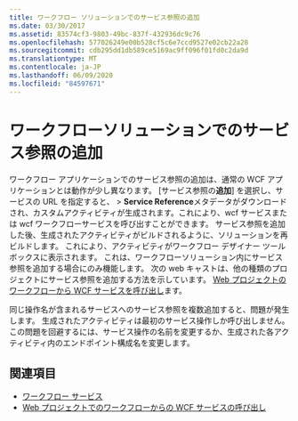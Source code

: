 ```yaml
---
title: ワークフロー ソリューションでのサービス参照の追加
ms.date: 03/30/2017
ms.assetid: 83574cf3-9803-49bc-837f-432936dc9c76
ms.openlocfilehash: 577026249e00b528cf5c6e7ccd9527e02cb22a28
ms.sourcegitcommit: cdb295dd1db589ce5169ac9ff096f01fd0c2da9d
ms.translationtype: MT
ms.contentlocale: ja-JP
ms.lasthandoff: 06/09/2020
ms.locfileid: "84597671"
---
```

# <a name="add-a-service-reference-in-a-workflow-solution"></a>ワークフローソリューションでのサービス参照の追加

ワークフロー アプリケーションでのサービス参照の追加は、通常の WCF アプリケーションとは動作が少し異なります。 [サービス参照の**追加**] を選択し、サービスの URL を指定すると、  >  **Service Reference**メタデータがダウンロードされ、カスタムアクティビティが生成されます。これにより、wcf サービスまたは wcf ワークフローサービスを呼び出すことができます。 サービス参照を追加した後、生成されたアクティビティがビルドされるように、ソリューションを再ビルドします。 これにより、アクティビティがワークフロー デザイナー ツールボックスに表示されます。 これは、ワークフローソリューション内にサービス参照を追加する場合にのみ機能します。 次の web キャストは、他の種類のプロジェクトにサービス参照を追加する方法を示しています。 [Web プロジェクトのワークフローから WCF サービスを呼び出し](https://docs.microsoft.com/archive/blogs/endpoint/how-to-consume-a-wcf-service-from-a-wf4-workflow)ます。

同じ操作名が含まれるサービスへのサービス参照を複数追加すると、問題が発生します。 生成されたアクティビティは最初のサービス操作しか呼び出しません。 この問題を回避するには、サービス操作の名前を変更するか、生成された各アクティビティ内のエンドポイント構成名を変更します。

## <a name="see-also"></a>関連項目

- [ワークフロー サービス](workflow-services.md)
- [Web プロジェクトでのワークフローからの WCF サービスの呼び出し](https://docs.microsoft.com/archive/blogs/endpoint/how-to-consume-a-wcf-service-from-a-wf4-workflow)
